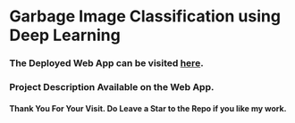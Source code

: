 # Garbage Image Classification using Deep Learning

### The Deployed Web App can be visited <a href="https://share.streamlit.io/datarohit/garbage-image-classification/streamlit-app/main.py">here</a>.
### Project Description Available on the Web App.

#### Thank You For Your Visit. Do Leave a Star to the Repo if you like my work.